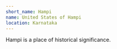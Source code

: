 ```yaml
---
short_name: Hampi
name: United States of Hampi
location: Karnataka
---
```

Hampi is a place of historical significance.